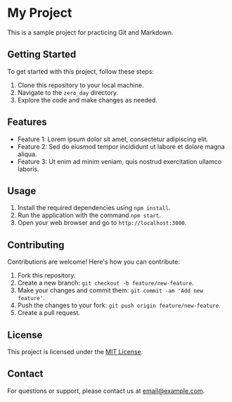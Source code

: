 # My Project

This is a sample project for practicing Git and Markdown.

## Getting Started

To get started with this project, follow these steps:

1. Clone this repository to your local machine.
2. Navigate to the `zero_day` directory.
3. Explore the code and make changes as needed.

## Features

- Feature 1: Lorem ipsum dolor sit amet, consectetur adipiscing elit.
- Feature 2: Sed do eiusmod tempor incididunt ut labore et dolore magna aliqua.
- Feature 3: Ut enim ad minim veniam, quis nostrud exercitation ullamco laboris.

## Usage

1. Install the required dependencies using `npm install`.
2. Run the application with the command `npm start`.
3. Open your web browser and go to `http://localhost:3000`.

## Contributing

Contributions are welcome! Here's how you can contribute:

1. Fork this repository.
2. Create a new branch: `git checkout -b feature/new-feature`.
3. Make your changes and commit them: `git commit -am 'Add new feature'`.
4. Push the changes to your fork: `git push origin feature/new-feature`.
5. Create a pull request.

## License

This project is licensed under the [MIT License](LICENSE).

## Contact

For questions or support, please contact us at [email@example.com](mailto:email@example.com).

